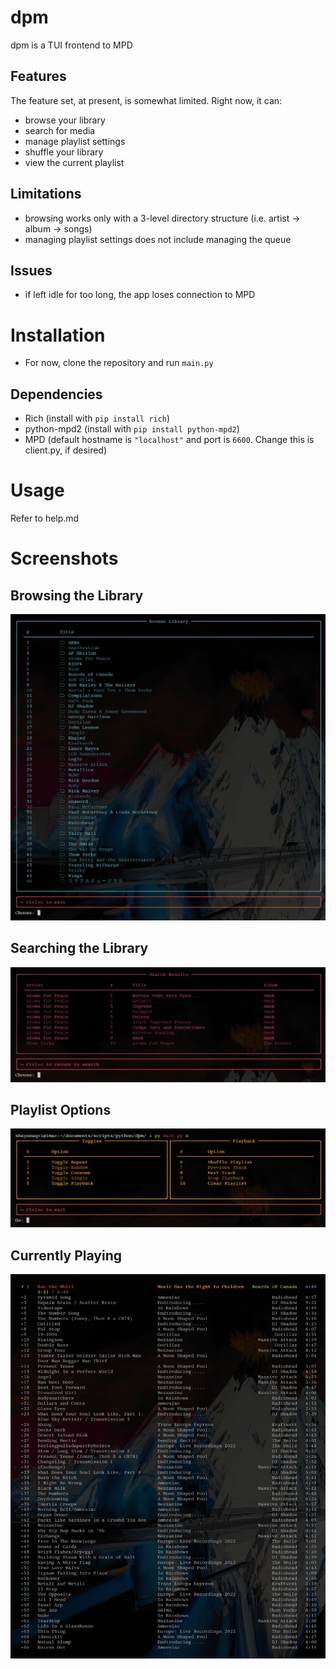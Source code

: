 # dpm
dpm is a TUI frontend to MPD
## Features
The feature set, at present, is somewhat limited. Right now, it can:
- browse your library
- search for media
- manage playlist settings
- shuffle your library
- view the current playlist
## Limitations
- browsing works only with a 3-level directory structure (i.e. artist -> album -> songs)
- managing playlist settings does not include managing the queue
## Issues
- if left idle for too long, the app loses connection to MPD
# Installation
- For now, clone the repository and run `main.py`
## Dependencies
- Rich (install with `pip install rich`)
- python-mpd2 (install with `pip install python-mpd2`)
- MPD (default hostname is `"localhost"` and port is `6600`. Change this is client.py, if desired)
# Usage
Refer to help.md
# Screenshots
## Browsing the Library
![browse_library](screenshots/browse_library.png)
## Searching the Library
![search_results](screenshots/search_results.png)
## Playlist Options
![playlist_options](screenshots/playlist_options.png)
## Currently Playing
![currently_playing](screenshots/currently_playing.png)
